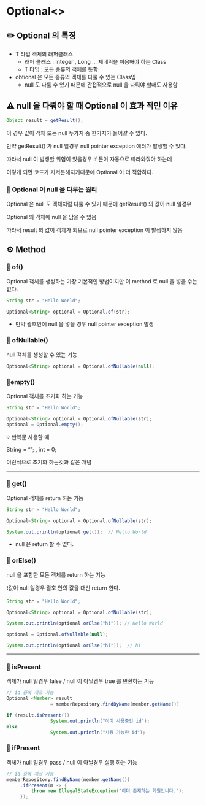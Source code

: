 # Optional<>

## ✏️ Optional 의 특징

- T 타입 객체의 래퍼클래스
    - 래퍼 클래스 : Integer , Long … 제네릭을 이용해야 하는 Class
    - T 타입 : 모든 종류의 객체를 뜻함
- obtional 은 모든 종류의 객체를 다룰 수 있는 Class임
    - null 도 다룰 수 있기 때문에 간접적으로 null 을 다뤄야 할때도 사용함

## ⚠️ null 을 다뤄야 할 때 Optional 이 효과 적인 이유

```java
Object result = getResult();
```

이 경우 값이 객체 또는 null 두가지 중 한가지가 들어갈 수 있다.

만약 getResult() 가 null 일경우 null pointer exception 에러가 발생할 수 있다.

따라서 null 이 발생할 위험이 있을경우 if 문이 자동으로 따라와줘야 하는데

이렇게 되면 코드가 지저분해지기때문에 Optional 이 더 적합하다.

### 📍 Optional 이 null 을 다루는 원리

Optional 은 null 도 객체처럼 다룰 수 있기 때문에 getResult() 의 값이 null 일경우

Optional 의 객체에 null 을 담을 수 있음

따라서 result 의 값이 객체가 되므로 null pointer exception 이 발생하지 않음

## ⚙️ Method

### 📍 of()

Optional 객체를 생성하는 가장 기본적인 방법이지만 이 method 로 null 을 넣을 수는 없다.

```java
String str = "Hello World";

Optional<String> optional = Optional.of(str);
```

- 만약 괄호안에 null 을 넣을 경우 null pointer exception 발생

### 📍 ofNullable()

null 객체를 생성할 수 있는 기능

```java
Optional<String> optional = Optional.ofNullable(null);
```

### 📍empty()

Optional 객체를 초기화 하는 기능

```java
String str = "Hello World";

Optional<String> optional = Optional.ofNullable(str);
optional = Optional.empty();
```

💡 반복문 사용할 때

String = “”; , int = 0;

이런식으로 초기화 하는것과 같은 개념

---

### 📍 get()

Optional 객체를 return 하는 기능

```java
String str = "Hello World";

Optional<String> optional = Optional.ofNullable(str);

System.out.println(optional.get());  // Hello World
```

- null 은 return 할 수 없다.

### 📍 orElse()

null 을 포함한 모든 객체를 return 하는 기능

❗️값이 null 일경우 괄호 안의 값을 대신 return 한다.

```java
String str = "Hello World";

Optional<String> optional = Optional.ofNullable(str);

System.out.println(optional.orElse("hi")); // Hello World

optional = Optional.ofNullable(null);

System.out.println(optional.orElse("hi"));  // hi
```

---

### 📍 isPresent

객체가 null 일경우 false / null 이 아닐경우 true 를 반환하는 기능

```java
// id 중복 체크 기능
Optional <Member> result 
				= memberRepository.findByName(member.getName())

if (result.isPresent())
				System.out.println("이미 사용중인 id");
else
				System.out.println("사용 가능한 id");
```

### 📍 ifPresent

객체가 null 일경우 pass / null 이 아닐경우 실행 하는 기능

```java
// id 중복 체크 기능
memberRepository.findByName(member.getName())
     .ifPresent(m -> {
         throw new IllegalStateException("이미 존재하는 회원입니다.");
     });
```